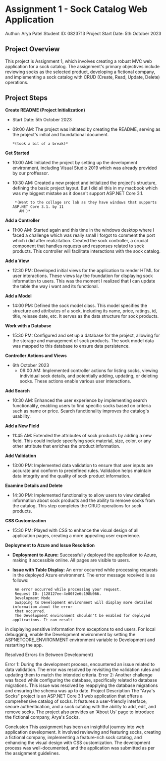 # Assignment 1 - Sock Catalog Web Application
Author: Arya Patel
Student ID: 0823713
Project Start Date: 5th October 2023

## Project Overview
This project is Assignment 1, which involves creating a robust MVC web application for a sock catalog. The assignment's primary objectives include reviewing socks as the selected product, developing a fictional company, and implementing a sock catalog with CRUD (Create, Read, Update, Delete) operations.

## Project Steps

 **Create README (Project Initialization)**
- Start Date: 5th October 2023
- 09:00 AM: The project was initiated by creating the README, serving as the project's initial and foundational document.
  
      *(took a bit of a break)*
  
 **Get Started**
- 10:00 AM: Initiated the project by setting up the development environment, including Visual Studio 2019 which was already provided by our proffessor.

- 10:30 AM: Created a new project and initialized the project's structure, defining the basic project layout. But I did all this in my macbook which was my biggest mistake as it doesn't support ASP.NET Core 3.1.


       *(Went to the collage src lab as they have windows that supports ASP.NET Core 3.1. by 11 
         AM )*
 
**Add a Controller**
- 11:00 AM: Started again and this time in the windows desktop where I faced a challenge which was really small I forgot to comment the port which i did after realizitation. Created the sock controller, a crucial component that handles requests and responses related to sock products. This controller will facilitate interactions with the sock catalog.
  
**Add a View**
- 12:30 PM: Developed initial views for the application to render HTML for user interactions. These views lay the foundation for displaying sock information to users. This was the moment I realized that I can update the table the way i want and its functional. 

**Add a Model**
- 14:00 PM: Defined the sock model class. This model specifies the structure and attributes of a sock, including its name, price, ratings, id, title, release date, etc. It serves as the data structure for sock products. 

**Work with a Database**
- 15:30 PM: Configured and set up a database for the project, allowing for the storage and management of sock products. The sock model data was mapped to this database to ensure data persistence.

**Controller Actions and Views**
- 6th October 2023
  - 09:00 AM: Implemented controller actions for listing socks, viewing individual sock details, and potentially adding, updating, or deleting socks. These actions enable various user interactions.

**Add Search**
- 10:30 AM: Enhanced the user experience by implementing search functionality, enabling users to find specific socks based on criteria such as name or price. Search functionality improves the catalog's usability.

**Add a New Field**
- 11:45 AM: Extended the attributes of sock products by adding a new field. This could include specifying sock material, size, color, or any other attribute that enriches the product information.

**Add Validation**
- 13:00 PM: Implemented data validation to ensure that user inputs are accurate and conform to predefined rules. Validation helps maintain data integrity and the quality of sock product information.

**Examine Details and Delete**
- 14:30 PM: Implemented functionality to allow users to view detailed information about sock products and the ability to remove socks from the catalog. This step completes the CRUD operations for sock products.

**CSS Customization**
- 15:30 PM: Played with CSS to enhance the visual design of all application pages, creating a more appealing user experience.

**Deployment to Azure and Issue Resolution**
- **Deployment to Azure:** Successfully deployed the application to Azure, making it accessible online. All pages are visible to users.
- **Issue with Table Display:** An error occurred while processing requests in the deployed Azure environment. The error message received is as follows:
  
       An error occurred while processing your request.
       Request ID: |128127ee-4e00f2e6c198b066.
       Development Mode
       Swapping to Development environment will display more detailed information about the error
       that occurred.
       The Development environment shouldn't be enabled for deployed applications. It can result
in displaying sensitive information from
exceptions to end users. For local debugging, enable the Development environment by
setting the ASPNETCORE_ENVIRONMENT environment
variable to Development and restarting the app.

Resolved Errors (In Between Development)

Error 1: During the development process, encountered an issue related to data validation. The error was resolved by revisiting the validation rules and updating them to match the intended criteria.
Error 2: Another challenge was faced while configuring the database, specifically related to database migrations. This issue was resolved by reapplying the database migrations and ensuring the schema was up to date.
Project Description
The "Arya's Socks" project is an ASP.NET Core 3.1 web application that offers a comprehensive catalog of socks. It features a user-friendly interface, secure authentication, and a sock catalog with the ability to add, edit, and remove socks. The project also provides an 'About Us' page to introduce the fictional company, Arya's Socks.

Conclusion
This assignment has been an insightful journey into web application development. It involved reviewing and featuring socks, creating a fictional company, implementing a feature-rich sock catalog, and enhancing the visual design with CSS customization. The development process was well-documented, and the application was submitted as per the assignment guidelines.
